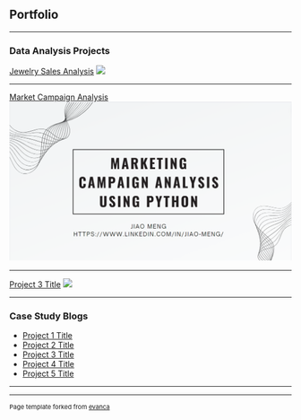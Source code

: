 ## Portfolio

---

### Data Analysis Projects 

[Jewelry Sales Analysis](/sample_page)
<img src="images/dummy_thumbnail.jpg?raw=true"/>

---
[Market Campaign Analysis](/pdf/sample_presentation.pdf)
<img src="images/campaign analysis cover.png?raw=true"/>

---
[Project 3 Title](http://example.com/)
<img src="images/dummy_thumbnail.jpg?raw=true"/>

---

### Case Study Blogs

- [Project 1 Title](http://example.com/)
- [Project 2 Title](http://example.com/)
- [Project 3 Title](http://example.com/)
- [Project 4 Title](http://example.com/)
- [Project 5 Title](http://example.com/)

---




---
<p style="font-size:11px">Page template forked from <a href="https://github.com/evanca/quick-portfolio">evanca</a></p>
<!-- Remove above link if you don't want to attibute -->
